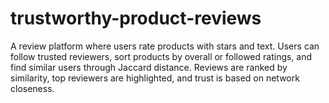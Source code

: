 # trustworthy-product-reviews
A review platform where users rate products with stars and text. Users can follow trusted reviewers, sort products by overall or followed ratings, and find similar users through Jaccard distance. Reviews are ranked by similarity, top reviewers are highlighted, and trust is based on network closeness.


